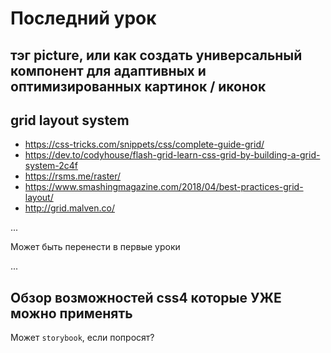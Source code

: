 # Последний урок

## тэг picture, или как создать универсальный компонент для адаптивных и оптимизированных картинок / иконок

## grid layout system
- https://css-tricks.com/snippets/css/complete-guide-grid/
- https://dev.to/codyhouse/flash-grid-learn-css-grid-by-building-a-grid-system-2c4f
- https://rsms.me/raster/
- https://www.smashingmagazine.com/2018/04/best-practices-grid-layout/
- http://grid.malven.co/

...

Может быть перенести в первые уроки

...

## Обзор возможностей css4 которые УЖЕ можно применять

Может `storybook`, если попросят?
